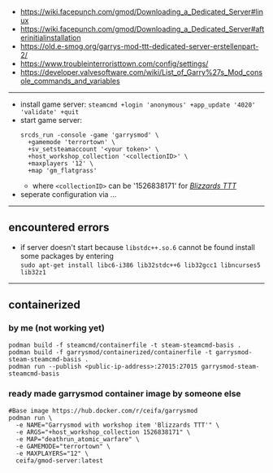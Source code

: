 + https://wiki.facepunch.com/gmod/Downloading_a_Dedicated_Server#linux
+ https://wiki.facepunch.com/gmod/Downloading_a_Dedicated_Server#afterinitialinstallation
+ https://old.e-smog.org/garrys-mod-ttt-dedicated-server-erstellenpart-2/
+ https://www.troubleinterroristtown.com/config/settings/
+ https://developer.valvesoftware.com/wiki/List_of_Garry%27s_Mod_console_commands_and_variables
---

+ install game server: `steamcmd +login 'anonymous' +app_update '4020' 'validate' +quit`
+ start game server:
  ```
  srcds_run -console -game 'garrysmod' \
    +gamemode 'terrortown' \
    +sv_setsteamaccount '<your token>' \
    +host_workshop_collection '<collectionID>' \
    +maxplayers '12' \
    +map 'gm_flatgrass'
  ```
  + where `<collectionID>` can be '1526838171' for
    [*Blizzards TTT*](https://steamcommunity.com/sharedfiles/filedetails/?id=1526838171)
+ seperate configuration via ...



---

## encountered errors

+ if server doesn't start because `libstdc++.so.6` cannot be found install some packages by entering  
  `sudo apt-get install libc6-i386 lib32stdc++6 lib32gcc1 libncurses5 lib32z1`


---

## containerized


### by me (not working yet)

```
podman build -f steamcmd/containerfile -t steam-steamcmd-basis .
podman build -f garrysmod/containerized/containerfile -t garrysmod-steam-steamcmd-basis .
podman run --publish <public-ip-address>:27015:27015 garrysmod-steam-steamcmd-basis
```


### ready made garrysmod container image by someone else

```
#Base image https://hub.docker.com/r/ceifa/garrysmod
podman run \
  -e NAME="Garrysmod with workshop item 'Blizzards TTT'" \
  -e ARGS="+host_workshop_collection 1526838171" \
  -e MAP="deathrun_atomic_warfare" \
  -e GAMEMODE="terrortown" \
  -e MAXPLAYERS="12" \
  ceifa/gmod-server:latest
```
